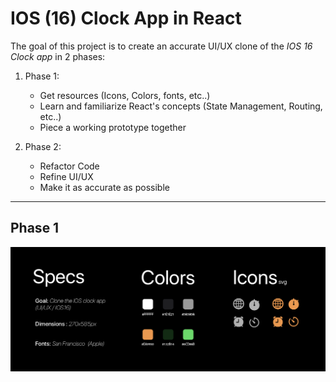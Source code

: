 # IOS (16) Clock App in React 

The goal of this project is to create an accurate UI/UX clone of the *IOS 16 Clock app* in 2 phases:


1. Phase 1: 
    * Get resources (Icons, Colors, fonts, etc..)
    * Learn and familiarize React's concepts (State Management, Routing, etc..)
    * Piece a working prototype together 


2. Phase 2:
    * Refactor Code
    * Refine UI/UX
    * Make it as accurate as possible

---
Phase 1   
---
 
![rsc](resources.png)
